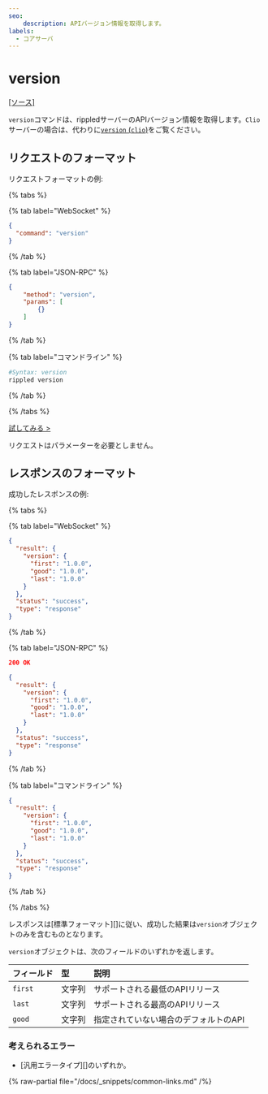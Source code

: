 ```yaml
---
seo:
    description: APIバージョン情報を取得します。
labels:
  - コアサーバ
---
```

# version

[[ソース]](https://github.com/XRPLF/rippled/blob/develop/src/ripple/beast/core/SemanticVersion.cpp "ソース")

`version`コマンドは、rippledサーバーのAPIバージョン情報を取得します。`Clio`サーバーの場合は、代わりに[`version` (`clio`)](../clio-methods/version.md)をご覧ください。


## リクエストのフォーマット
リクエストフォーマットの例:

{% tabs %}

{% tab label="WebSocket" %}
```json
{
  "command": "version"
}
```
{% /tab %}

{% tab label="JSON-RPC" %}
```json
{
    "method": "version",
    "params": [
        {}
    ]
}
```
{% /tab %}

{% tab label="コマンドライン" %}
```sh
#Syntax: version
rippled version
```
{% /tab %}

{% /tabs %}

[試してみる >](/resources/dev-tools/websocket-api-tool#version)

リクエストはパラメーターを必要としません。


## レスポンスのフォーマット

成功したレスポンスの例:

{% tabs %}

{% tab label="WebSocket" %}
```json
{
  "result": {
    "version": {
      "first": "1.0.0",
      "good": "1.0.0",
      "last": "1.0.0"
    }
  },
  "status": "success",
  "type": "response"
}
```
{% /tab %}

{% tab label="JSON-RPC" %}
```json
200 OK

{
  "result": {
    "version": {
      "first": "1.0.0",
      "good": "1.0.0",
      "last": "1.0.0"
    }
  },
  "status": "success",
  "type": "response"
}
```
{% /tab %}

{% tab label="コマンドライン" %}
```json
{
  "result": {
    "version": {
      "first": "1.0.0",
      "good": "1.0.0",
      "last": "1.0.0"
    }
  },
  "status": "success",
  "type": "response"
}
```
{% /tab %}

{% /tabs %}

レスポンスは[標準フォーマット][]に従い、成功した結果は`version`オブジェクトのみを含むものとなります。

`version`オブジェクトは、次のフィールドのいずれかを返します。

| フィールド | 型     | 説明 |
|:-----------|:-------|:------------------------------|
| `first`    | 文字列 | サポートされる最低のAPIリリース |
| `last`     | 文字列 | サポートされる最高のAPIリリース |
| `good`     | 文字列 | 指定されていない場合のデフォルトのAPI |

### 考えられるエラー

* [汎用エラータイプ][]のいずれか。

{% raw-partial file="/docs/_snippets/common-links.md" /%}
